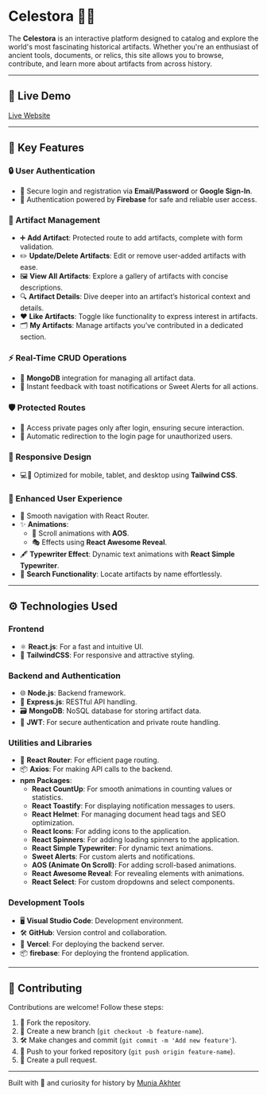 # Celestora 📜🏺

The **Celestora** is an interactive platform designed to catalog and explore the world's most fascinating historical artifacts. Whether you're an enthusiast of ancient tools, documents, or relics, this site allows you to browse, contribute, and learn more about artifacts from across history.

---

## 🚀 Live Demo

[Live Website](https://celestora.netlify.app/)

---

## 🌟 Key Features

### **🔒 User Authentication**

- 🔑 Secure login and registration via **Email/Password** or **Google Sign-In**.
- 🔐 Authentication powered by **Firebase** for safe and reliable user access.

### **📜 Artifact Management**

- ➕ **Add Artifact**: Protected route to add artifacts, complete with form validation.
- ✏️ **Update/Delete Artifacts**: Edit or remove user-added artifacts with ease.
- 🖼️ **View All Artifacts**: Explore a gallery of artifacts with concise descriptions.
- 🔍 **Artifact Details**: Dive deeper into an artifact’s historical context and details.
- ❤️ **Like Artifacts**: Toggle like functionality to express interest in artifacts.
- 🗂️ **My Artifacts**: Manage artifacts you’ve contributed in a dedicated section.

### **⚡ Real-Time CRUD Operations**

- 🔄 **MongoDB** integration for managing all artifact data.
- 🎉 Instant feedback with toast notifications or Sweet Alerts for all actions.

### **🛡️ Protected Routes**

- 🔑 Access private pages only after login, ensuring secure interaction.
- 🚪 Automatic redirection to the login page for unauthorized users.

### **📱 Responsive Design**

- 💻📱 Optimized for mobile, tablet, and desktop using **Tailwind CSS**.

### **🎨 Enhanced User Experience**

- 🚀 Smooth navigation with React Router.
- ✨ **Animations**:
  - 🎥 Scroll animations with **AOS**.
  - 🎭 Effects using **React Awesome Reveal**.
- 🖋️ **Typewriter Effect**: Dynamic text animations with **React Simple Typewriter**.
- 🔎 **Search Functionality**: Locate artifacts by name effortlessly.

---

## ⚙️ Technologies Used

### **Frontend**

- ⚛️ **React.js**: For a fast and intuitive UI.
- 🎨 **TailwindCSS**: For responsive and attractive styling.

### **Backend and Authentication**

- 🌐 **Node.js**: Backend framework.
- 📡 **Express.js**: RESTful API handling.
- 🗃️ **MongoDB**: NoSQL database for storing artifact data.
- 🔐 **JWT**: For secure authentication and private route handling.

### **Utilities and Libraries**

- 🔄 **React Router**: For efficient page routing.
- 📦 **Axios**: For making API calls to the backend.
- **npm Packages**:
  - **React CountUp**: For smooth animations in counting values or statistics.
  - **React Toastify**: For displaying notification messages to users.
  - **React Helmet**: For managing document head tags and SEO optimization.
  - **React Icons**: For adding icons to the application.
  - **React Spinners**: For adding loading spinners to the application.
  - **React Simple Typewriter**: For dynamic text animations.
  - **Sweet Alerts**: For custom alerts and notifications.
  - **AOS (Animate On Scroll)**: For adding scroll-based animations.
  - **React Awesome Reveal**: For revealing elements with animations.
  - **React Select**: For custom dropdowns and select components.

### **Development Tools**

- 🖥️ **Visual Studio Code**: Development environment.
- 🛠️ **GitHub**: Version control and collaboration.
- 🚀 **Vercel**: For deploying the backend server.
- 📦 **firebase**: For deploying the frontend application.

---

## 🤝 Contributing

Contributions are welcome! Follow these steps:

1. 🍴 Fork the repository.
2. 🌱 Create a new branch (`git checkout -b feature-name`).
3. 🛠️ Make changes and commit (`git commit -m 'Add new feature'`).
4. 🚀 Push to your forked repository (`git push origin feature-name`).
5. 📩 Create a pull request.

---

Built with 💙 and curiosity for history by [Munia Akhter](https://www.linkedin.com/in/munia-akhter-27304329a/)
